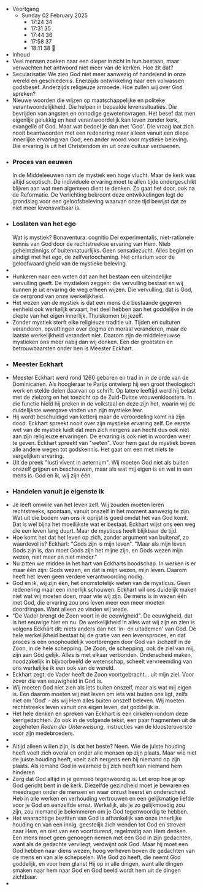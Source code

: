 - Voortgang
	- Sunday 02 February 2025
		- 17:24 34
		- 17:31 35
		- 17:44 36
		- 17:58 37
		- 18:11 38 🛑
- Inhoud
- Veel mensen zoeken naar een dieper inzicht in hun bestaan, maar verwachten het antwoord niet meer van de kerken. Hoe zit dat?
- Secularisatie: We zien God niet meer aanwezig of handelend in onze wereld en geschiedenis. Enerzijds ontwikkeling naar een volwassen godsbesef. Anderzijds religieuze armoede. Hoe zullen wij over God spreken?
- Nieuwe woorden die wijzen op maatschappelijke en politeke verantwoordelijkheid. Die helpen in bepaalde levenssituaties. Die bevrijden van angsten en onnodige gewetensvragen. Het besef dat men eigenlijk gelukkig en heel verantwoordelijk kan leven zonder kerk, evangelie of God. Maar wat bedoel je dan met 'God'. Die vraag laat zich nooit beantwoorden met een redenering maar alleen vanuit een diepe innerlijke ervaring van God, een ander woord voor mystieke beleving. Die ervaring is uit het Christendom en uit onze cultuur verdwenen.
- ### Proces van eeuwen
  In de Middeleeuwen nam de mystiek een hoge vlucht. Maar de kerk was altijd sceptisch. De individuele ervaring moet te allen tijde ondergeschikt blijven aan wat men algemeen dient te denken. Zo gaat het door, ook na de Reformatie. De Verlichting bekroont deze ontwikkelingen legt de grondslag voor een geloofsbeleving waarvan onze tijd bewijst dat ze niet meer levensvatbaar is.
- ### Loslaten van het ego
  Wat is mystiek? Bonaventura: cognitio Dei experimentalis, niet-rationele kennis van God door de rechtstreekse ervaring van Hem. Nieb geheimzinnigs of buitennatuurlijks. Geen sensatiezucht. Alles begint en eindigt met het ego, de zelfverloochening. Het criterium voor de geloofwaardigheid  van de mystieke beleving.
-
- Hunkeren naar een weten dat aan het bestaan een uiteindelijke vervulling geeft. De mystieken zeggen: die vervulling bestaat en wij kunnen je uit ervaring de weg erheen wijzen. Die vervulling, dat is God, de oergrond van onze werkelijkheid.
- Het wezen van de mystiek is dat een mens die bestaande gegeven eenheid ook werkelijk ervaart, het deel hebben aan het goddelijke in de diepte van het eigen innerlijk. Thuiskomen bij jezelf.
- Zonder mystiek sterft elke religieuze traditie uit. Tijden en culturen veranderen, opvattingen over dogma en moraal veranderen, maar de laatste werkelijkheid verandert niet. Daarom zijn de middeleeuwse mystieken ons meer nabij dan wij denken. Een der grootsten en betrouwbaarsten onder hen is Meester Eckhart.
- ### Meester Eckhart
- Meester Eckhart werd rond 1260 geboren en trad in in de orde van de Dominicanen. Als hoogleraar te Parijs ontwierp hij een groot theologisch werk en stelde delen daarvan op schrift. Op latere leeftijd werd hij belast met de zielzorg en het toezicht op de Zuid-Duitse vrouwenkloosters. In die functie hield hij preken in de volkstaal en deze zijn het, waarin wij de duidelijkste weergave vinden van zijn mystieke leer.
- Hij wordt beschuldigd van ketterij maar de veroordeling komt na zijn dood. Eckhart spreekt nooit over zijn mystieke ervaring zelf. De eerste wet van de mystiek luidt dat men zich nergens aan hecht dus ook niet aan zijn religieuze ervaringen. De ervaring is ook niet in woorden weer te geven. Eckhart spreekt van "weten". Voor hem gaat de mystiek boven alle andere wegen tot godskennis. Het gaat om een met niets te vergelijken ervaring.
- Uit de preek "Iusti vivent in aeternum". Wij moeten God niet als buiten onszelf grijpen en beschouwen, maar als wat mij eigen is en wat in een mens is. God en ik, wij zijn één.
- ### Handelen vanuit je eigenste ik
- Je leeft omwille van het leven zelf. Wij zouden moeten leren rechtstreeks, spontaan, vanuit onszelf in het moment aanwezig te zijn. Wat uit die  bodem van ons ik oprijst is goed omdat het van God komt. Dat is wel bijna het moeilijkste wat er bestaat. Eckhart wijst ons een weg die een leven lang duurt. Maar de mysticus heeft blijkbaar de tijd.
- Hoe komt het dat het leven op zich, zonder argument van buitenaf, zo waardevol is? Eckhart: "Gods zijn is mijn leven". "Maar als mijn leven Gods zijn is, dan moet Gods zijn het mijne zijn, en Gods wezen mijn wezen, niet meer en niet minder."
- Nu zitten we midden in het hart van Eckharts boodschap. In werken is er maar één zijn: Gods wezen, en dat is mijn wezen, mijn leven. Daarom heeft het leven geen verdere verantwoording nodig.
- God en ik, wij zijn één, het onomstotelijk weten van de mysticus. Geen redenering maar een innerlijk schouwen. Eckhart wil ons duidelijk maken niet wat wij moeten doen, maar wie wij zijn. De mens is in wezen één met God, die ervaring zou ons leven meer een meer moeten doordringen. Want alleen zo vinden wij vrede.
- "De Vader brengt de Zoon voort in de eeuwigheid". De eeuwigheid, dat is het eeuwige hier en nu. De werkelijkheid in alles wat wij zijn en zien is volgens Eckhart dit: niets anders dan het 'in- en uitademen' van God. De hele werkelijkheid bestaat bij de gratie van een levensproces, en dat proces is een onophoudelijk voortbrengen door God van zichzelf in de Zoon, in de hele schepping. De Zoon, de schepping, ook de ziel van mij, zijn aan God gelijk. Alles is met elkaar verbonden. Onderscheid maken, noodzakelijk in bijvoorbeeld de wetenschap, scheelt vervreemding van ons werkelijke ik een ook van de wereld.
- Eckhart zegt: de Vader heeft de Zoon voortgebracht... uit mijn ziel. Voor zover die van eeuwigheid in God is.
- Wij moeten God niet zien als iets buiten onszelf, maar als wat mij eigen is. Een daarom moeten wij niet leven om iets wat buiten ons ligt, zelfs niet om 'God' - als wij Hem alles buiten onszelf beleven. Wij moeten rechtstreeks leven vanuit ons eigen leven, dat goddelijk is.
- Het hele denken en spreken van Eckhart is een cirkelen rondom deze kerngedachten. Zo ook in de volgende tekst, een paar fragmenten uit de zogeheten _Reden der Unterweisung_, instructies van de kloosteroverste voor zijn medebroeders.
-
- Altijd alleen willen zijn, is dat het beste? Neen. Wie de juiste houding heeft voelt zich overal en onder alle mensen op zijn plaats. Maar wie niet de juiste houding heeft, voelt zich nergens een bij niemand op zijn plaats. Als iemand God in waarheid bij zich heeft kan niemand hem hinderen
- Zorg dat God altijd in je gemoed tegenwoordig is. Let erop hoe je op God gericht bent in de kerk. Diezelfde gezindheid moet je bewaren en meedragen onder de mensen en waar onrust heerst en onderscheid. Heb in alle werken en verhouding vertrouwen en een gelijkmatige liefde voor je God en eenzelfde ernst. Werkelijk, als je zo gelijkmoedig zou zijn, zou niemand je belemmeren om je God tegenwoordig te hebben.
- Het waarachtige bezitten van God is afhankelijk van onze innerlijke houding en van een innig, geestelijk zich wenden tot God en streven naar Hem, en niet van een voortdurend, regelmatig aan Hem denken. Een mens moet geen genoegen nemen met een God in zijn gedachten, want als de gedachte vervliegt, verdwijnt ook God. Maar hij moet een God hebben naar diens wezen, hoog verheven boven de gedachten van de mens en van alle schepselen. Wie God zo heeft, die neemt God goddelijk, en voor hem glanst Hij op in alle dingen, want alle dingen smaken naar hem naar God en God beeld wordt hem uit de dingen zichtbaar.
-
